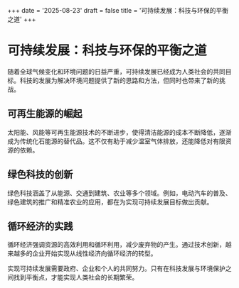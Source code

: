 +++
date = '2025-08-23'
draft = false
title = '可持续发展：科技与环保的平衡之道'
+++

# 可持续发展：科技与环保的平衡之道

随着全球气候变化和环境问题的日益严重，可持续发展已经成为人类社会的共同目标。科技的发展为解决环境问题提供了新的思路和方法，但同时也带来了新的挑战。

## 可再生能源的崛起

太阳能、风能等可再生能源技术的不断进步，使得清洁能源的成本不断降低，逐渐成为传统化石能源的替代品。这不仅有助于减少温室气体排放，还能降低对有限资源的依赖。

## 绿色科技的创新

绿色科技涵盖了从能源、交通到建筑、农业等多个领域。例如，电动汽车的普及、绿色建筑的推广和精准农业的应用，都在为实现可持续发展目标做出贡献。

## 循环经济的实践

循环经济强调资源的高效利用和循环利用，减少废弃物的产生。通过技术创新，越来越多的企业开始实现从线性经济向循环经济的转型。

实现可持续发展需要政府、企业和个人的共同努力。只有在科技发展与环境保护之间找到平衡点，才能实现人类社会的长期繁荣。
